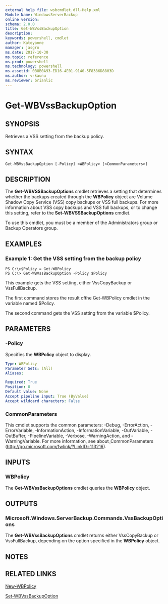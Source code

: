 ```yaml
---
external help file: wsbcmdlet.dll-Help.xml
Module Name: WindowsServerBackup
online version: 
schema: 2.0.0
title: Get-WBVssBackupOption
description: 
keywords: powershell, cmdlet
author: Kateyanne
manager: jasgro
ms.date: 2017-10-30
ms.topic: reference
ms.prod: powershell
ms.technology: powershell
ms.assetid: 0B8B0A93-ED16-4E01-9140-5F8386D8803D
ms.author: v-kaunu
ms.reviewer: brianlic
---
```


# Get-WBVssBackupOption

## SYNOPSIS
Retrieves a VSS setting from the backup policy.

## SYNTAX

```
Get-WBVssBackupOption [-Policy] <WBPolicy> [<CommonParameters>]
```

## DESCRIPTION
The **Get-WBVSSBackupOptions** cmdlet retrieves a setting that determines whether the backups created through the **WBPolicy** object are Volume Shadow Copy Service (VSS) copy backups or VSS full backups.
For more information about VSS copy backups and VSS full backups, or to change this setting, refer to the **Set-WBVSSBackupOptions** cmdlet.

To use this cmdlet, you must be a member of the Administrators group or Backup Operators group.

## EXAMPLES

### Example 1: Get the VSS setting from the backup policy
```
PS C:\>$Policy = Get-WBPolicy
PS C:\> Get-WBVssBackupOption -Policy $Policy
```

This example gets the VSS setting, either VssCopyBackup or VssFullBackup.

The first command stores the result ofthe Get-WBPolicy cmdlet in the variable named $Policy.

The second command gets the VSS setting from the variable $Policy.

## PARAMETERS

### -Policy
Specifies the **WBPolicy** object to display.

```yaml
Type: WBPolicy
Parameter Sets: (All)
Aliases: 

Required: True
Position: 0
Default value: None
Accept pipeline input: True (ByValue)
Accept wildcard characters: False
```

### CommonParameters
This cmdlet supports the common parameters: -Debug, -ErrorAction, -ErrorVariable, -InformationAction, -InformationVariable, -OutVariable, -OutBuffer, -PipelineVariable, -Verbose, -WarningAction, and -WarningVariable. For more information, see about_CommonParameters (http://go.microsoft.com/fwlink/?LinkID=113216).

## INPUTS

### WBPolicy
The **Get-WBVssBackupOptions** cmdlet queries the **WBPolicy** object.

## OUTPUTS

### Microsoft.Windows.ServerBackup.Commands.VssBackupOptions
The **Get-WBVssBackupOptions** cmdlet returns either VssCopyBackup or VssFullBackup, depending on the option specified in the **WBPolicy** object.

## NOTES

## RELATED LINKS

[New-WBPolicy](./New-WBPolicy.md)

[Set-WBVssBackupOption](./Set-WBVssBackupOption.md)

